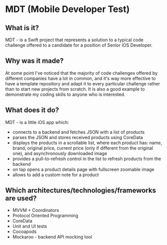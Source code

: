 # MDT (Mobile Developer Test)
## What is it?
MDT - is a Swift project that represents a solution to a typical code challenge offered to a candidate for a position of Senior iOS Developer.
## Why was it made?
At some point I've noticed that the majority of code challenges offered by different companies have a lot in common, and it's way more effective to have a template repository and adapt it to every particular challenge rather than to start new projects from scratch.
It is also a good example to demonstrate my coding skills to anyone who is interested.
## What does it do?
MDT - is a little iOS app which:
- connects to a backend and fetches JSON with a list of products
- parses the JSON and stores received products using CoreData
- displays the products in a scrollable list, where each product has: name, brand, original price, current price (only if different from the original one), and asynchronously downloaded image
- provides a pull-to-refresh control in the list to refresh products from the backend
- on tap opens a product details page with fullscreen zoomable image
- allows to add a custom note for a product
## Which architectures/technologies/frameworks are used?
- MVVM + Coordinators
- Protocol Oriented Programming
- CoreData
- Unit and UI tests
- Cocoapods
- Mockaroo - backend API mocking tool
